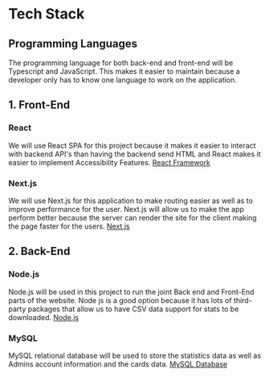 # Tech Stack

## Programming Languages
The programming language for both back-end and front-end will be Typescript and JavaScript. This makes it easier to maintain because a developer only has to know one language to work on the application. 

## 1. Front-End 

### React  
We will use React SPA for this project because it makes it easier to interact with backend API's than having the backend send HTML and React makes it easier to implement Accessibility Features. 
[React Framework ](https://react.dev/)

### Next.js 
We will use Next.js for this application to make routing easier as well as to improve performance for the user. 
Next.js will allow us to make the app perform better because the server can render the site for the client making the page faster for the users. 
[Next.js ](https://nextjs.org/)

## 2. Back-End 

### Node.js 
Node.js will be used in this project to run the joint Back end and Front-End parts of the website. Node js is a good option because it has lots of third-party packages that allow us to have CSV data support for stats to be downloaded. 
[Node.js](https://nodejs.org/en)

### MySQL 
MySQL relational database will be used to store the statistics data as well as Admins account information and the cards data.
[MySQL Database](https://www.mysql.com/)







